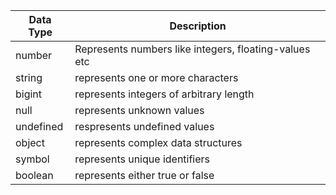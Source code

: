 
|Data Type | Description |
|----|----|
|number| Represents numbers like integers, floating-values etc|
|string| represents one or more characters|
|bigint| represents integers of arbitrary length|
|null| represents unknown values|
|undefined| respresents undefined values|
|object| represents complex data structures|
|symbol| represents unique identifiers|
|boolean| represents either true or false
